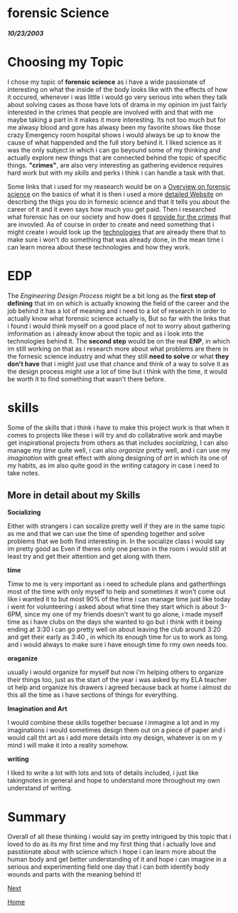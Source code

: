 # forensic Science #
##### 10/23/2003

# Choosing my Topic #

I chose my topic of **forensic science** as i have a wide passionate of interesting on what the inside of the body looks like with the effects of how it occured, whenever i was little i would go very serious into when they talk about solving cases as those have lots of drama in my opinion im just fairly interested in the crimes that people are involved with and that with me maybe taking a part in it makes it more interesting. Its not too much but for me alwasy blood and gore has alwasy been my favorite shows like those crazy Emergency room hospital shows i would always be up to know the cause of what happended and the full story behind it. I liked science as it was the only subject in which i can go beyound some of my thinking and actually explore new things that are connected behind the topic of specific things. **"crimes"**, are also very interesting as gathering evidence requires hard work but with my _skills_ and perks i think i can handle a task with that. 

Some links that i used for my reasearch would be on a [Overview on forensic science](https://www.nist.gov/forensic-science#:~:text=What%20Is%20Forensic%20Science%3F,to%20anthropology%20and%20wildlife%20forensics) on the basics of what it is then i used a more [detailed Website](https://www.aafs.org/careers-forensic-science/what-forensic-science) on descrbing the thigs you do in fornesic science and that it tells you about the career of it and it even says how much you get paid. Then i researched what forensic has on our society and how does it [provide for the crimes](https://www.strose.edu/forensic-science/forensic-science-criminal-justice/#:~:text=Forensic%20science%20provides%20the%20criminal,further%20analysis%20in%20a%20laboratory.) that are invovled. As of course in order to create and need something that i might create i would look up the [technologies](https://www.atascientific.com.au/technologies-forensic-sciences/#:~:text=Forensic%20scientists%20apply%20technologies%20to,then%20analysed%20using%20gas%20chromatography.) that are already there that to make sure i won't do something that was already done, in the mean time i can learn morea about these technologies and how they work.

# EDP #

The _Engineering Design Process_ might be a bit long as the **first step of defining** that im on which is actually knowing the field of the career and the job behind it has a lot of meaning and i need to a lot of research in order to actually know what forensic science actually is, But so far with the links that i found i would think myself on a good place of not to worry about gathering imformation as i already know about the topic and as i look into the technologies behind it. The **second step** would be on the real **ENP**, in which im still working on that as i research more about what problems are there in the fornesic science industry and what they still **need to solve** or what **they don't have** that i might just use that chance and think of a way to solve it as the design process might use a lot of time but i think with the time, it would be worth it to find something that wasn't there before.

# skills #

Some of the skills that i think i have to make this project work is that when it comes to projects like these i will try and do collabrative work and maybe get inspirational projects from others as that includes _socializing_, I can also manage my _time_ quite well, i can also _organize_ pretty well, and i can use my _imagination_ with great effect with along designing of _art_ in which its one of my habits, as im also quite good in the _writing_ catagory in case i need to take notes.

## More in detail about my Skills ##

**Socializing**

Either with strangers i can socalize pretty well if they are in the same topic as me and that we can use the time of spending together and solve problems that we both find interesting in. In the socialize class i would say im pretty good as Even if theres only one person in the room i would still at least try and get their attention and get along with them.

**time**

Timw to me is very important as i need to schedule plans and gatherthings most of the time with only myself to help and sometimes it won't come out like i wanted it to but most 90% of the time i can manage time just like today i went for volunteering i asked about what time they start which is about 3-6PM, since my one of my friends doesn't want to go alone, i made myself time as i have clubs on the days she wanted to go but i think with it being ending at 3:30 i can go pretty well on about leaving the club around 3:20 and get their early as 3:40 , in which its enough time for us to work as long. and i would always to make sure i have enough time fo rmy own needs too.

**oraganize**

usually i would organize for myself but now i'm helping others to organize their things too, just as the start of the year i was asked by my ELA teacher ot help and organize his drawers i agreed because back at home i almost do this all the time as i have sections of things for everything.

**Imagination and Art**

I would combine these skills together becuase i inmagine a lot and in my imaginations i would sometimes design them out on a piece of paper and i would call tht art as i add more details into my design, whatever is on m y mind i will make it into a reality somehow.

**writing**

I liked to write a lot with lots and lots of details included, i just like takingnotes in general and hope to understand more throughout my own understand of writing.

# Summary #

Overall of all these thinking i would say im pretty intrigued by this topic that i loved to do as its my first time and my first thing that i actually love and passtionate about with science which i hope i can learn more about the human body and get better understanding of it and hope i can imagine in a serious and experimenting field one day that i can both identify body wounds and parts with the meaning behind it!





[Next](entry02.md)

[Home](../README.md)
